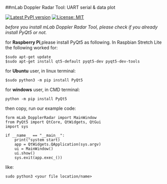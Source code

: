 ##mLab Doppler Radar Tool: UART serial & data plot

[![Latest PyPI version](https://img.shields.io/badge/pypi-v0.1-green.svg)](https://pypi.org/project/qt-ledwidget/)
[![License: MIT](https://img.shields.io/dub/l/vibe-d.svg)](https://opensource.org/licenses/MIT)

*before you install mLab Doppler Radar Tool,
please check if you already install PyQt5 or not.*

for **Raspberry Pi**,please install PyQt5 as following.
In Raspbian Stretch Lite the following worked for:
```
$sudo apt-get update
$sudo apt-get install qt5-default pyqt5-dev pyqt5-dev-tools
``` 

for **Ubuntu** user, in linux terminal:
```
$sudo python3 -m pip install PyQt5
```
for **windows** user, in CMD terminal:
```
python -m pip install PyQt5
```

then copy, run our example code:
```
form mLab_DopplerRadar import MainWindow
from PyQt5 import QtCore, QtWidgets, QtGui
import sys

if __name__ == "__main__":
    print("system start)
    app = QtWidgets.QApplication(sys.argv)
    ui = MainWindow()
    ui.show()
    sys.exit(app.exec_())
```

like:
```
sudo python3 <your file location/name>
```